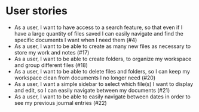 # User stories

- As a user, I want to have access to a search feature, so that even if I have a large quantity of files saved I can easily navigate and find the specific documents I want when I need them (#4)
- As a user, I want to be able to create as many new files as necessary to store my work and notes (#17)
- As a user, I want to be able to create folders, to organize my workspace and group different files (#18)
- As a user, I want to be able to delete files and folders, so I can keep my workspace clean from documents I no longer need (#20)
- As a user, I want a simple sidebar to select which file(s) I want to display and edit, so I can easily navigate between my documents (#21)
- As a user, I want to be able to easily navigate between dates in order to see my previous journal entries (#22)

